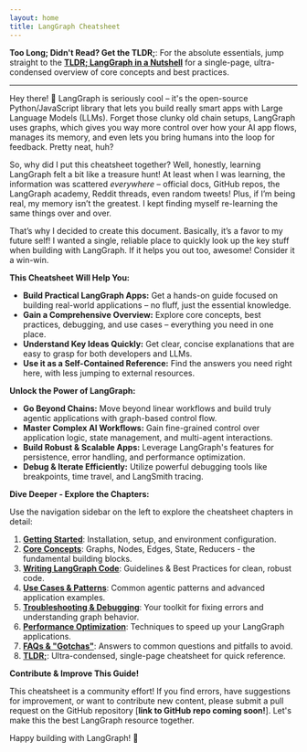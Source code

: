 ```yaml
---
layout: home
title: LangGraph Cheatsheet
---
```


**Too Long; Didn't Read? Get the TLDR;**: For the absolute essentials, jump straight to the [**TLDR; LangGraph in a Nutshell**](/cheatsheet/tldr/) for a single-page, ultra-condensed overview of core concepts and best practices.

---

Hey there! 👋 LangGraph is seriously cool – it's the open-source Python/JavaScript library that lets you build really smart apps with Large Language Models (LLMs). Forget those clunky old chain setups, LangGraph uses graphs, which gives you way more control over how your AI app flows, manages its memory, and even lets you bring humans into the loop for feedback. Pretty neat, huh?

So, why did I put this cheatsheet together? Well, honestly, learning LangGraph felt a bit like a treasure hunt! At least when I was learning, the information was scattered _everywhere_ – official docs, GitHub repos, the LangGraph academy, Reddit threads, even random tweets! Plus, if I’m being real, my memory isn’t the greatest. I kept finding myself re-learning the same things over and over.

That’s why I decided to create this document. Basically, it’s a favor to my future self! I wanted a single, reliable place to quickly look up the key stuff when building with LangGraph. If it helps you out too, awesome! Consider it a win-win.

**This Cheatsheet Will Help You:**

- **Build Practical LangGraph Apps:** Get a hands-on guide focused on building real-world applications – no fluff, just the essential knowledge.
- **Gain a Comprehensive Overview:** Explore core concepts, best practices, debugging, and use cases – everything you need in one place.
- **Understand Key Ideas Quickly:** Get clear, concise explanations that are easy to grasp for both developers and LLMs.
- **Use it as a Self-Contained Reference:** Find the answers you need right here, with less jumping to external resources.

**Unlock the Power of LangGraph:**

- **Go Beyond Chains:** Move beyond linear workflows and build truly agentic applications with graph-based control flow.
- **Master Complex AI Workflows:** Gain fine-grained control over application logic, state management, and multi-agent interactions.
- **Build Robust & Scalable Apps:** Leverage LangGraph's features for persistence, error handling, and performance optimization.
- **Debug & Iterate Efficiently:** Utilize powerful debugging tools like breakpoints, time travel, and LangSmith tracing.

**Dive Deeper - Explore the Chapters:**

Use the navigation sidebar on the left to explore the cheatsheet chapters in detail:

1.  [**Getting Started**](/cheatsheet/getting-started/): Installation, setup, and environment configuration.
2.  [**Core Concepts**](/cheatsheet/core-concepts/): Graphs, Nodes, Edges, State, Reducers - the fundamental building blocks.
3.  [**Writing LangGraph Code**](/cheatsheet/writing-langgraph-code/): Guidelines & Best Practices for clean, robust code.
4.  [**Use Cases & Patterns**](/cheatsheet/use-cases-patterns/): Common agentic patterns and advanced application examples.
5.  [**Troubleshooting & Debugging**](/cheatsheet/troubleshooting-debugging/): Your toolkit for fixing errors and understanding graph behavior.
6.  [**Performance Optimization**](/cheatsheet/performance-optimization/): Techniques to speed up your LangGraph applications.
7.  [**FAQs & "Gotchas"**](/cheatsheet/faqs-gotchas/): Answers to common questions and pitfalls to avoid.
8.  [**TLDR;**](/cheatsheet/tldr/): Ultra-condensed, single-page cheatsheet for quick reference.

**Contribute & Improve This Guide!**

This cheatsheet is a community effort! If you find errors, have suggestions for improvement, or want to contribute new content, please submit a pull request on the GitHub repository [**link to GitHub repo coming soon!**]. Let's make this the best LangGraph resource together.

Happy building with LangGraph! 🚀
